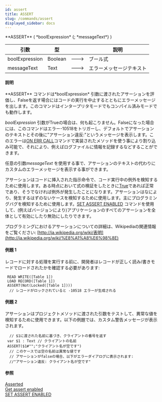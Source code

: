 ```yaml
---
id: assert
title: ASSERT
slug: /commands/assert
displayed_sidebar: docs
---
```


<!--REF #_command_.ASSERT.Syntax-->**ASSERT** ( *boolExpression* {; *messageText*} )<!-- END REF-->
<!--REF #_command_.ASSERT.Params-->
| 引数 | 型 |  | 説明 |
| --- | --- | --- | --- |
| boolExpression | Boolean | &#x1F852; | ブール式 |
| messageText | Text | &#x1F852; | エラーメッセージテキスト |

<!-- END REF-->

#### 説明 

<!--REF #_command_.ASSERT.Summary-->**ASSERT** コマンドは*boolExpression* 引数に渡されたアサーションを評価し、Falseを返す場合にはコードの実行を中止するとともにエラーメッセージを出します。<!-- END REF-->このコマンドはインタープリタモードでもコンパイル済みモードでも動作します。

*boolExpression* 引数がTrueの場合は、何も起こりません。Falseになった場合には、このコマンドはエラー-10518をトリガーし、デフォルトでアサーションのテキストとその後に"アサーション違反:"というメッセージを表示します。このエラーは[ON ERR CALL](on-err-call.md)コマンドで実装されたメソッドを使う事により割り込み可能で、それにより、例えばログファイルに情報を記録するなどすることができます。

任意の引数*messageText* を使用する事で、アサーションのテキストの代わりにカスタムのエラーメッセージを表示する事ができます。

アサーションはコードに挿入された指示命令で、コード実行中の例外を検知するために使用します。ある時点において式の検証をしたときに[True](true.md "True")であれば正常であり、そうでなければ例外が発生したことになります。アサーションはなにより、発生するはずのないケースを検知するために使用します。主にプログラミングバグを検知するために使用します。[SET ASSERT ENABLED](set-assert-enabled.md) コマンドを使用して、(例えばバージョンにより)アプリケーションのすべてのアサーションを全体として有効にしたり無効にしたりできます。

プログラミングにおけるアサーションについての詳細は、Wikipediaの関連情報をご覧ください: [http://ja.wikipedia.org/wiki/表明](http://ja.wikipedia.org/wiki/%E8%A1%A8%E6%98%8E)

#### 例題 1 

レコードに対する処理を実行する前に、開発者はレコードが正しく読み/書きモードでロードされたかを確認する必要があります:

```4d
 READ WRITE([Table 1])
 LOAD RECORD([Table 1])
 ASSERT(Not(Locked([Table 1])))
  // レコードがロックされていると -10518 エラーが生成される
```

#### 例題 2 

アサーションはプロジェクトメソッドに渡された引数をテストして、異常な値を検知するために使用できます。以下の例題では、カスタム警告メッセージが表示されます。

```4d
  // $1に渡された名前に基づき、クライアントの番号を返す
 var $1 : Text // クライアントの名前
 ASSERT($1#"";"クライアント名が空です")
  // このケースでは空の名前は異常な値です
  // アサーションがfalseの場合、以下がエラーダイアログに表示されます:
  //"アサーション違反: クライアント名が空です"
```

#### 参照 

[Asserted](asserted.md)  
[Get assert enabled](get-assert-enabled.md)  
[SET ASSERT ENABLED](set-assert-enabled.md)  